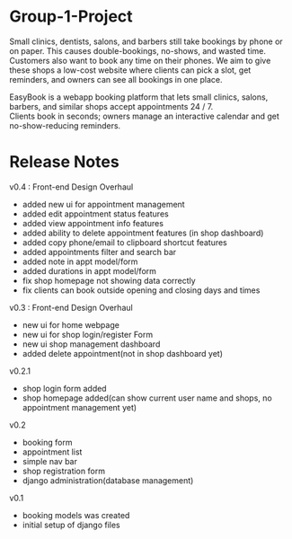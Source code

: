 # Group-1-Project


Small clinics, dentists, salons, and barbers still take bookings by phone or on paper. This causes double-bookings, no-shows, and wasted time. Customers also want to book any time on their phones. We aim to give these shops a low-cost website where clients can pick a slot, get reminders, and owners can see all bookings in one place. 

EasyBook is a webapp booking platform that lets small clinics, salons, barbers, and similar shops accept appointments 24 / 7.  
Clients book in seconds; owners manage an interactive calendar and get no-show-reducing reminders.


# Release Notes

v0.4 : Front-end Design Overhaul
- added new ui for appointment management
- added edit appointment status features
- added view appointment info features
- added ability to delete appointment features (in shop dashboard)
- added copy phone/email to clipboard shortcut features
- added appointments filter and search bar
- added note in appt model/form
- added durations in appt model/form
- fix shop homepage not showing data correctly
- fix clients can book outside opening and closing days and times


v0.3 : Front-end Design Overhaul
- new ui for home webpage
- new ui for shop login/register Form
- new ui shop management dashboard
- added delete appointment(not in shop dashboard yet)


v0.2.1
- shop login form added
- shop homepage added(can show current user name and shops, no appointment management yet)


v0.2
- booking form
- appointment list
- simple nav bar
- shop registration form
- django administration(database management)


v0.1
- booking models was created
- initial setup of django files
